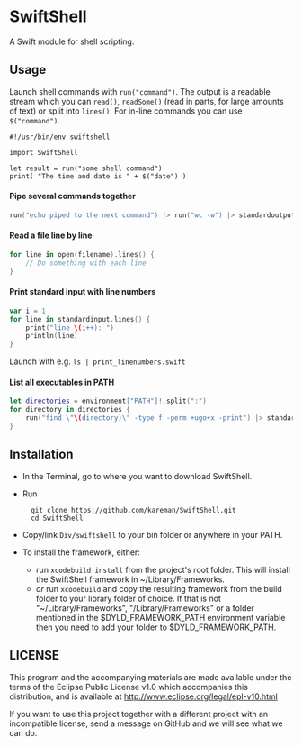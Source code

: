 # SwiftShell

A Swift module for shell scripting.


##  Usage

Launch shell commands with `run("command")`. The output is a readable stream which you can `read()`, `readSome()` (read in parts, for large amounts of text) or split into `lines()`. For in-line commands you can use `$("command")`.

```
#!/usr/bin/env swiftshell

import SwiftShell

let result = run("some shell command")
print( "The time and date is " + $("date") )
```

#### Pipe several commands together

```swift
run("echo piped to the next command") |> run("wc -w") |> standardoutput 
```

#### Read a file line by line

```swift
for line in open(filename).lines() {
	// Do something with each line
}
```

#### Print standard input with line numbers

```swift
var i = 1
for line in standardinput.lines() {
	print("line \(i++): ")
	println(line)
}
```

Launch with e.g. `ls | print_linenumbers.swift`

#### List all executables in PATH

```swift
let directories = environment["PATH"]!.split(":")
for directory in directories {
	run("find \"\(directory)\" -type f -perm +ugo+x -print") |> standardoutput
}
```

## Installation

- In the Terminal, go to where you want to download SwiftShell.
- Run

        git clone https://github.com/kareman/SwiftShell.git 
        cd SwiftShell

- Copy/link `Div/swiftshell` to your bin folder or anywhere in your PATH.
- To install the framework, either:
  - run `xcodebuild install` from the project's root folder. This will install the SwiftShell framework in ~/Library/Frameworks.
  - _or_ run `xcodebuild` and copy the resulting framework from the build folder to your library folder of choice. If that is not "~/Library/Frameworks", "/Library/Frameworks" or a folder mentioned in the $DYLD_FRAMEWORK_PATH environment variable then you need to add your folder to $DYLD_FRAMEWORK_PATH.


## LICENSE

This program and the accompanying materials are made available under the terms of the Eclipse Public License v1.0 which accompanies this distribution, and is available at http://www.eclipse.org/legal/epl-v10.html

If you want to use this project together with a different project with an incompatible license, send a message on GitHub and we will see what we can do.
